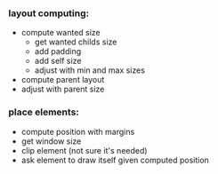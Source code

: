 ### layout computing:
- compute wanted size
    - get wanted childs size
    - add padding
    - add self size
    - adjust with min and max sizes
- compute parent layout
- adjust with parent size

### place elements:
- compute position with margins
- get window size
- clip element (not sure it's needed)
- ask element to draw itself given computed position
